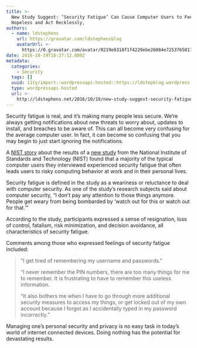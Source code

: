 ```yaml
---
title: >-
  New Study Suggest: ‘Security Fatigue’ Can Cause Computer Users to Feel
  Hopeless and Act Recklessly,
authors:
  - name: ldstephens
    url: https://gravatar.com/ldstephensblog
    avatarUrl: >-
      https://0.gravatar.com/avatar/0219e8318f1f4229ebe26084e7253765017f43ca0c631be37dc6d0b8ad6e40a4?s=96&d=identicon&r=G
date: 2016-10-19T18:27:12.000Z
metadata:
  categories:
    - Security
  tags: []
  uuid: 11ty/import::wordpressapi-hosted::https://ldstepblog.wordpress.com/?p=77
  type: wordpressapi-hosted
  url: >-
    http://ldstephens.net/2016/10/19/new-study-suggest-security-fatigue-can-cause-computer-users-to-feel-hopeless-and-act-recklessly/
---
```

Security fatigue is real, and it’s making many people less secure. We’re always getting notifications about new threats to worry about, updates to install, and breaches to be aware of. This can all become very confusing for the average computer user. In fact, it can become so confusing that you may begin to just start ignoring the notifications.

A [NIST story](https://www.nist.gov/news-events/news/2016/10/security-fatigue-can-cause-computer-users-feel-hopeless-and-act-recklessly#) about the results of a [new study](https://www.computer.org/csdl/mags/it/2016/05/mit2016050026-abs.html) from the National Institute of Standards and Technology (NIST) found that a majority of the typical computer users they interviewed experienced security fatigue that often leads users to risky computing behavior at work and in their personal lives.

Security fatigue is defined in the study as a weariness or reluctance to deal with computer security. As one of the study’s research subjects said about computer security, “I don’t pay any attention to those things anymore. People get weary from being bombarded by ‘watch out for this or watch out for that.’”

According to the study, participants expressed a sense of resignation, loss of control, fatalism, risk minimization, and decision avoidance, all characteristics of security fatigue.

Comments among those who expressed feelings of security fatigue included:

> “I get tired of remembering my username and passwords.”
> 
> “I never remember the PIN numbers, there are too many things for me to remember. It is frustrating to have to remember this useless information.
> 
> “It also bothers me when I have to go through more additional security measures to access my things, or get locked out of my own account because I forgot as I accidentally typed in my password incorrectly.”

Managing one’s personal security and privacy is no easy task in today’s world of internet connected devices. Doing nothing has the potential for devastating results.